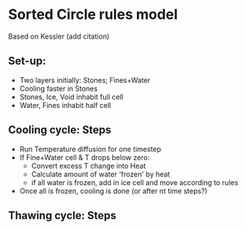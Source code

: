 # Sorted Circle rules model
Based on Kessler (add citation)

## Set-up:
- Two layers initially: Stones; Fines+Water
- Cooling faster in Stones
- Stones, Ice, Void inhabit full cell
- Water, Fines inhabit half cell

## Cooling cycle: Steps
- Run Temperature diffusion for one timestep
- If Fine+Water cell & T drops below zero:
	- Convert excess T change into Heat
	- Calculate amount of water 'frozen' by heat
	- if all water is frozen, add in ice cell and move according to rules
- Once all is frozen, cooling is done (or after nt time steps?)

## Thawing cycle: Steps

